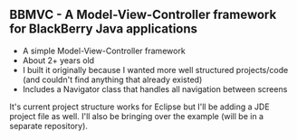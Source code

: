 BBMVC - A Model-View-Controller framework for BlackBerry Java applications
--------------------------------------------------------------------------

- A simple Model-View-Controller framework
- About 2+ years old
- I built it originally because I wanted more well structured projects/code (and couldn't find anything that already existed)
- Includes a Navigator class that handles all navigation between screens

It's current project structure works for Eclipse but I'll be adding a JDE project file as well. I'll also be bringing over the example (will be in a separate repository). 